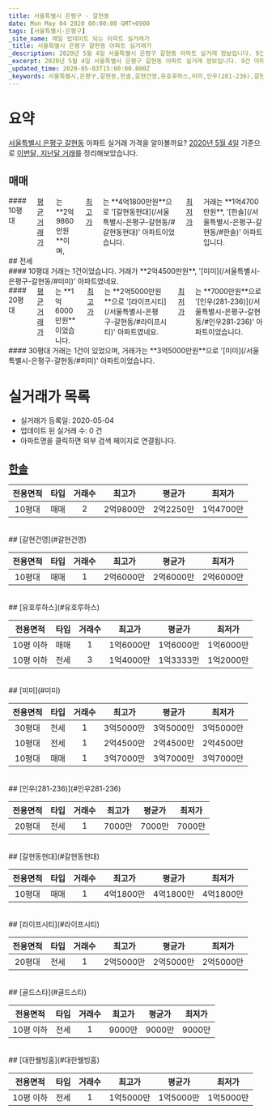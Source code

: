 ```yaml
---
title: 서울특별시 은평구 - 갈현동
date: Mon May 04 2020 00:00:00 GMT+0900
tags: [서울특별시-은평구]
_site_name: 매일 업데이트 되는 아파트 실거래가
_title: 서울특별시 은평구 갈현동 아파트 실거래가
_description: 2020년 5월 4일 서울특별시 은평구 갈현동 아파트 실거래 정보입니다. 9건 아파트 정보가 있습니다.
_excerpt: 2020년 5월 4일 서울특별시 은평구 갈현동 아파트 실거래 정보입니다. 9건 아파트 정보가 있습니다.
_updated_time: 2020-05-03T15:00:00.000Z
_keywords: 서울특별시,은평구,갈현동,한솔,갈현건영,유호루하스,미미,인우(281-236),갈현동현대,라이프시티,골드스타,대한웰빙홈
---
```





# 요약
<ins>서울특별시 은평구 갈현동</ins> 아파트 실거래 가격을 알아볼까요? <ins>2020년 5월 4일</ins> 기준으로 <ins>이번달, 지난달 거래</ins>를 정리해보았습니다.

## 매매
<div class="container">
<div class="twelve columns" markdown="1">
#### 10평대
<ins>평균 거래가</ins>는 **2억9860만원**이며, <ins>최고가</ins>는 **4억1800만원**으로 '[갈현동현대](/서울특별시-은평구-갈현동/#갈현동현대)' 아파트이었습니다. <ins>최저가</ins> 거래는 **1억4700만원**, '[한솔](/서울특별시-은평구-갈현동/#한솔)' 아파트입니다.
</div>
</div>
## 전세
<div class="container">
<div class="six columns" markdown="1">
#### 10평대
거래는 1건이었습니다. 거래가 **2억4500만원**, '[미미](/서울특별시-은평구-갈현동/#미미)' 아파트였네요.
</div>
<div class="six columns" markdown="1">
#### 20평대
<ins>평균 거래가</ins>는 **1억6000만원**이었습니다. <ins>최고가</ins>는 **2억5000만원**으로 '[라이프시티](/서울특별시-은평구-갈현동/#라이프시티)' 아파트였네요. <ins>최저가</ins>는 **7000만원**으로 '[인우(281-236)](/서울특별시-은평구-갈현동/#인우281-236)' 아파트이었습니다.
</div>
</div>
<div class="container">
<div class="twelve columns" markdown="1">
#### 30평대
거래는 1건이 있었으며, 거래가는 **3억5000만원**으로 '[미미](/서울특별시-은평구-갈현동/#미미)' 아파트이었습니다.
</div>
</div>



# 실거래가 목록
- 실거래가 등록일: 2020-05-04
- 업데이트 된 실거래 수: 0 건
- 아파트명을 클릭하면 외부 검색 페이지로 연결됩니다.

## [한솔](#한솔)

|전용면적|타입|거래수|최고가|평균가|최저가|
|:---:|:---:|:---:|:---:|:---:|:---:|
|10평대|<span class="deal-type-1">매매</span>|2|2억9800만|2억2250만|1억4700만|

<br/>
## [갈현건영](#갈현건영)

|전용면적|타입|거래수|최고가|평균가|최저가|
|:---:|:---:|:---:|:---:|:---:|:---:|
|10평대|<span class="deal-type-1">매매</span>|1|2억6000만|2억6000만|2억6000만|

<br/>
## [유호루하스](#유호루하스)

|전용면적|타입|거래수|최고가|평균가|최저가|
|:---:|:---:|:---:|:---:|:---:|:---:|
|10평 이하|<span class="deal-type-1">매매</span>|1|1억6000만|1억6000만|1억6000만|
|10평 이하|<span class="deal-type-2">전세</span>|3|1억4000만|1억3333만|1억2000만|

<br/>
## [미미](#미미)

|전용면적|타입|거래수|최고가|평균가|최저가|
|:---:|:---:|:---:|:---:|:---:|:---:|
|30평대|<span class="deal-type-2">전세</span>|1|3억5000만|3억5000만|3억5000만|
|10평대|<span class="deal-type-2">전세</span>|1|2억4500만|2억4500만|2억4500만|
|10평대|<span class="deal-type-1">매매</span>|1|3억7000만|3억7000만|3억7000만|

<br/>
## [인우(281-236)](#인우281-236)

|전용면적|타입|거래수|최고가|평균가|최저가|
|:---:|:---:|:---:|:---:|:---:|:---:|
|20평대|<span class="deal-type-2">전세</span>|1|7000만|7000만|7000만|

<br/>
## [갈현동현대](#갈현동현대)

|전용면적|타입|거래수|최고가|평균가|최저가|
|:---:|:---:|:---:|:---:|:---:|:---:|
|10평대|<span class="deal-type-1">매매</span>|1|4억1800만|4억1800만|4억1800만|

<br/>
## [라이프시티](#라이프시티)

|전용면적|타입|거래수|최고가|평균가|최저가|
|:---:|:---:|:---:|:---:|:---:|:---:|
|20평대|<span class="deal-type-2">전세</span>|1|2억5000만|2억5000만|2억5000만|

<br/>
## [골드스타](#골드스타)

|전용면적|타입|거래수|최고가|평균가|최저가|
|:---:|:---:|:---:|:---:|:---:|:---:|
|10평 이하|<span class="deal-type-2">전세</span>|1|9000만|9000만|9000만|

<br/>
## [대한웰빙홈](#대한웰빙홈)

|전용면적|타입|거래수|최고가|평균가|최저가|
|:---:|:---:|:---:|:---:|:---:|:---:|
|10평 이하|<span class="deal-type-2">전세</span>|1|1억5000만|1억5000만|1억5000만|

<br/>



